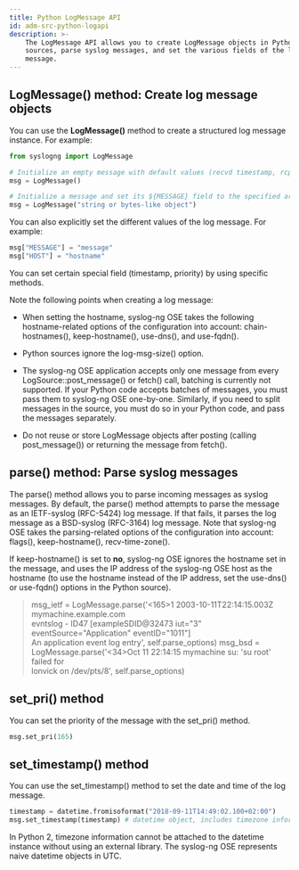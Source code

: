 ```yaml
---
title: Python LogMessage API
id: adm-src-python-logapi
description: >-
    The LogMessage API allows you to create LogMessage objects in Python
    sources, parse syslog messages, and set the various fields of the log
    message.
---
```


## LogMessage() method: Create log message objects

You can use the **LogMessage()** method to create a structured log
message instance. For example:

```python
from syslogng import LogMessage

# Initialize an empty message with default values (recvd timestamp, rcptid, hostid, ...)
msg = LogMessage()

# Initialize a message and set its ${MESSAGE} field to the specified argument
msg = LogMessage("string or bytes-like object") 
```

You can also explicitly set the different values of the log message. For
example:

```python
msg["MESSAGE"] = "message"
msg["HOST"] = "hostname"
```

You can set certain special field (timestamp, priority) by using
specific methods.

Note the following points when creating a log message:

- When setting the hostname, syslog-ng OSE takes the following
    hostname-related options of the configuration into account:
    chain-hostnames(), keep-hostname(), use-dns(), and use-fqdn().

- Python sources ignore the log-msg-size() option.

- The syslog-ng OSE application accepts only one message from every
    LogSource::post_message() or fetch() call, batching is currently
    not supported. If your Python code accepts batches of messages, you
    must pass them to syslog-ng OSE one-by-one. Similarly, if you need
    to split messages in the source, you must do so in your Python code,
    and pass the messages separately.

- Do not reuse or store LogMessage objects after posting (calling
    post_message()) or returning the message from fetch().

## parse() method: Parse syslog messages

The parse() method allows you to parse incoming messages as syslog
messages. By default, the parse() method attempts to parse the message
as an IETF-syslog (RFC-5424) log message. If that fails, it parses the
log message as a BSD-syslog (RFC-3164) log message. Note that syslog-ng
OSE takes the parsing-related options of the configuration into account:
flags(), keep-hostname(), recv-time-zone().

If keep-hostname() is set to **no**, syslog-ng OSE ignores the hostname
set in the message, and uses the IP address of the syslog-ng OSE host as
the hostname (to use the hostname instead of the IP address, set the
use-dns() or use-fqdn() options in the Python source).

>msg_ietf = LogMessage.parse('<165>1 2003-10-11T22:14:15.003Z mymachine.example.com  
>evntslog - ID47 [exampleSDID@32473 iut="3" eventSource="Application" eventID="1011"]  
>An application event log entry', self.parse_options)
>msg_bsd = LogMessage.parse('<34>Oct 11 22:14:15 mymachine su: \'su root\' failed for  
>lonvick on /dev/pts/8', self.parse_options)

## set_pri() method

You can set the priority of the message with the set_pri() method.

```python
msg.set_pri(165)
```

## set_timestamp() method

You can use the set_timestamp() method to set the date and time of the
log message.

```python
timestamp = datetime.fromisoformat("2018-09-11T14:49:02.100+02:00")
msg.set_timestamp(timestamp) # datetime object, includes timezone information
```

In Python 2, timezone information cannot be attached to the datetime
instance without using an external library. The syslog-ng OSE represents
naive datetime objects in UTC.
